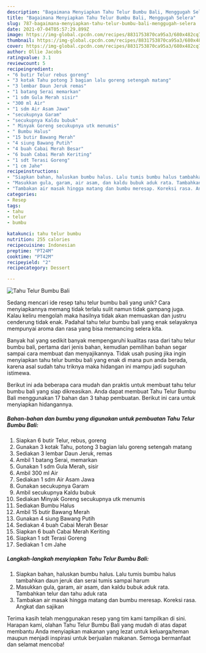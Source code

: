 ```yaml
---
description: "Bagaimana Menyiapkan Tahu Telur Bumbu Bali, Menggugah Selera"
title: "Bagaimana Menyiapkan Tahu Telur Bumbu Bali, Menggugah Selera"
slug: 787-bagaimana-menyiapkan-tahu-telur-bumbu-bali-menggugah-selera
date: 2021-07-04T05:57:29.899Z
image: https://img-global.cpcdn.com/recipes/8831753870ca95a3/680x482cq70/tahu-telur-bumbu-bali-foto-resep-utama.jpg
thumbnail: https://img-global.cpcdn.com/recipes/8831753870ca95a3/680x482cq70/tahu-telur-bumbu-bali-foto-resep-utama.jpg
cover: https://img-global.cpcdn.com/recipes/8831753870ca95a3/680x482cq70/tahu-telur-bumbu-bali-foto-resep-utama.jpg
author: Ollie Jacobs
ratingvalue: 3.1
reviewcount: 5
recipeingredient:
- "6 butir Telur rebus goreng"
- "3 kotak Tahu potong 3 bagian lalu goreng setengah matang"
- "3 lembar Daun Jeruk remas"
- "1 batang Serai memarkan"
- "1 sdm Gula Merah sisir"
- "300 ml Air"
- "1 sdm Air Asam Jawa"
- "secukupnya Garam"
- "secukupnya Kaldu bubuk"
- " Minyak Goreng secukupnya utk menumis"
- " Bumbu Halus"
- "15 butir Bawang Merah"
- "4 siung Bawang Putih"
- "4 buah Cabai Merah Besar"
- "6 buah Cabai Merah Keriting"
- "1 sdt Terasi Goreng"
- "1 cm Jahe"
recipeinstructions:
- "Siapkan bahan, haluskan bumbu halus. Lalu tumis bumbu halus tambahkan daun jeruk dan serai tumis sampai harum"
- "Masukkan gula, garam, air asam, dan kaldu bubuk aduk rata. Tambahkan telur dan tahu aduk rata"
- "Tambakan air masak hingga matang dan bumbu meresap. Koreksi rasa. Angkat dan sajikan"
categories:
- Resep
tags:
- tahu
- telur
- bumbu

katakunci: tahu telur bumbu 
nutrition: 255 calories
recipecuisine: Indonesian
preptime: "PT24M"
cooktime: "PT42M"
recipeyield: "2"
recipecategory: Dessert

---
```



![Tahu Telur Bumbu Bali](https://img-global.cpcdn.com/recipes/8831753870ca95a3/680x482cq70/tahu-telur-bumbu-bali-foto-resep-utama.jpg)

Sedang mencari ide resep tahu telur bumbu bali yang unik? Cara menyiapkannya memang tidak terlalu sulit namun tidak gampang juga. Kalau keliru mengolah maka hasilnya tidak akan memuaskan dan justru cenderung tidak enak. Padahal tahu telur bumbu bali yang enak selayaknya mempunyai aroma dan rasa yang bisa memancing selera kita.



Banyak hal yang sedikit banyak mempengaruhi kualitas rasa dari tahu telur bumbu bali, pertama dari jenis bahan, kemudian pemilihan bahan segar sampai cara membuat dan menyajikannya. Tidak usah pusing jika ingin menyiapkan tahu telur bumbu bali yang enak di mana pun anda berada, karena asal sudah tahu triknya maka hidangan ini mampu jadi suguhan istimewa.


Berikut ini ada beberapa cara mudah dan praktis untuk membuat tahu telur bumbu bali yang siap dikreasikan. Anda dapat membuat Tahu Telur Bumbu Bali menggunakan 17 bahan dan 3 tahap pembuatan. Berikut ini cara untuk menyiapkan hidangannya.

<!--inarticleads1-->

##### Bahan-bahan dan bumbu yang digunakan untuk pembuatan Tahu Telur Bumbu Bali:

1. Siapkan 6 butir Telur, rebus, goreng
1. Gunakan 3 kotak Tahu, potong 3 bagian lalu goreng setengah matang
1. Sediakan 3 lembar Daun Jeruk, remas
1. Ambil 1 batang Serai, memarkan
1. Gunakan 1 sdm Gula Merah, sisir
1. Ambil 300 ml Air
1. Sediakan 1 sdm Air Asam Jawa
1. Gunakan secukupnya Garam
1. Ambil secukupnya Kaldu bubuk
1. Sediakan  Minyak Goreng secukupnya utk menumis
1. Sediakan  Bumbu Halus
1. Ambil 15 butir Bawang Merah
1. Gunakan 4 siung Bawang Putih
1. Sediakan 4 buah Cabai Merah Besar
1. Siapkan 6 buah Cabai Merah Keriting
1. Siapkan 1 sdt Terasi Goreng
1. Sediakan 1 cm Jahe




<!--inarticleads2-->

##### Langkah-langkah menyiapkan Tahu Telur Bumbu Bali:

1. Siapkan bahan, haluskan bumbu halus. Lalu tumis bumbu halus tambahkan daun jeruk dan serai tumis sampai harum
1. Masukkan gula, garam, air asam, dan kaldu bubuk aduk rata. Tambahkan telur dan tahu aduk rata
1. Tambakan air masak hingga matang dan bumbu meresap. Koreksi rasa. Angkat dan sajikan




Terima kasih telah menggunakan resep yang tim kami tampilkan di sini. Harapan kami, olahan Tahu Telur Bumbu Bali yang mudah di atas dapat membantu Anda menyiapkan makanan yang lezat untuk keluarga/teman maupun menjadi inspirasi untuk berjualan makanan. Semoga bermanfaat dan selamat mencoba!
